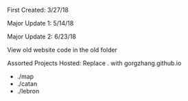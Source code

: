 First Created: 3/27/18

Major Update 1: 5/14/18

Major Update 2: 6/23/18

View old website code in the old folder

Assorted Projects Hosted: 
  Replace . with gorgzhang.github.io
- ./map
- ./catan
- ./lebron

